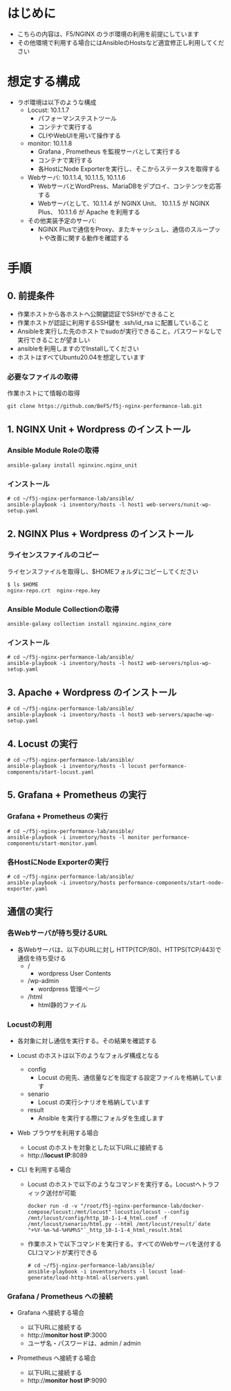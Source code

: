 # はじめに

- こちらの内容は、F5/NGINX のラボ環境の利用を前提にしています
- その他環境で利用する場合にはAnsibleのHostsなど適宜修正し利用してください


# 想定する構成

- ラボ環境は以下のような構成
  - Locust: 10.1.1.7
    - パフォーマンステストツール
    - コンテナで実行する
    - CLIやWebUIを用いて操作する
  - monitor: 10.1.1.8
    - Grafana , Prometheus を監視サーバとして実行する
    - コンテナで実行する
    - 各HostにNode Exporterを実行し、そこからステータスを取得する
  - Webサーバ: 10.1.1.4, 10.1.1.5, 10.1.1.6
    - WebサーバとWordPress、MariaDBをデプロイ、コンテンツを応答する
    - Webサーバとして、10.1.1.4 が NGINX Unit、 10.1.1.5 が NGINX Plus、 10.1.1.6 が Apache を利用する
  - その他実装予定のサーバ:
    - NGINX Plusで通信をProxy、またキャッシュし、通信のスループットや改善に関する動作を確認する


# 手順
## 0. 前提条件

- 作業ホストから各ホストへ公開鍵認証でSSHができること
- 作業ホストが認証に利用するSSH鍵を .ssh/id_rsa に配置していること
- Ansibleを実行した先のホストでsudoが実行できること。パスワードなしで実行できることが望ましい
- ansibleを利用しますのでInstallしてください
- ホストはすべてUbuntu20.04を想定しています

### 必要なファイルの取得

作業ホストにて情報の取得

```
git clone https://github.com/BeF5/f5j-nginx-performance-lab.git
```

## 1. NGINX Unit + Wordpress のインストール

### Ansible Module Roleの取得

```
ansible-galaxy install nginxinc.nginx_unit
```

### インストール

```
# cd ~/f5j-nginx-performance-lab/ansible/
ansible-playbook -i inventory/hosts -l host1 web-servers/nunit-wp-setup.yaml
```

## 2. NGINX Plus + Wordpress のインストール

### ライセンスファイルのコピー

ライセンスファイルを取得し、$HOMEフォルダにコピーしてください
```
$ ls $HOME
nginx-repo.crt  nginx-repo.key
```

### Ansible Module Collectionの取得

```
ansible-galaxy collection install nginxinc.nginx_core
```

### インストール

```
# cd ~/f5j-nginx-performance-lab/ansible/
ansible-playbook -i inventory/hosts -l host2 web-servers/nplus-wp-setup.yaml
```

## 3. Apache + Wordpress のインストール

```
# cd ~/f5j-nginx-performance-lab/ansible/
ansible-playbook -i inventory/hosts -l host3 web-servers/apache-wp-setup.yaml
```

## 4. Locust の実行

```
# cd ~/f5j-nginx-performance-lab/ansible/
ansible-playbook -i inventory/hosts -l locust performance-components/start-locust.yaml
```

## 5. Grafana + Prometheus の実行

### Grafana + Prometheus の実行

```
# cd ~/f5j-nginx-performance-lab/ansible/
ansible-playbook -i inventory/hosts -l monitor performance-components/start-monitor.yaml
```

### 各HostにNode Exporterの実行

```
# cd ~/f5j-nginx-performance-lab/ansible/
ansible-playbook -i inventory/hosts performance-components/start-node-exporter.yaml  
```

## 通信の実行

### 各Webサーバが待ち受けるURL

- 各Webサーバは、以下のURLに対し HTTP(TCP/80)、HTTPS(TCP/443)で通信を待ち受ける
  - /
    - wordpress User Contents
  - /wp-admin
    - wordpress 管理ページ
  - /html
    - html静的ファイル


### Locustの利用

- 各対象に対し通信を実行する。その結果を確認する
- Locust のホストは以下のようなフォルダ構成となる
  - config
    - Locust の宛先、通信量などを指定する設定ファイルを格納しています
  - senario
    - Locust の実行シナリオを格納しています
  - result
    - Ansible を実行する際にフォルダを生成します

- Web ブラウザを利用する場合
  - Locust のホストを対象とした以下URLに接続する
  - http://**locust IP**:8089

- CLI を利用する場合

  - Locust のホストで以下のようなコマンドを実行する。Locustへトラフィック送付が可能

    ```
    docker run -d -v "/root/f5j-nginx-performance-lab/docker-compose/locust:/mnt/locust" locustio/locust --config /mnt/locust/config/http_10-1-1-4_html.conf -f /mnt/locust/senario/html.py --html /mnt/locust/result/`date "+%Y-%m-%d-%H%M%S"`_http_10-1-1-4_html_result.html
    ```

  - 作業ホストで以下コマンドを実行する。すべてのWebサーバを送付するCLIコマンドが実行できる

    ```
    # cd ~/f5j-nginx-performance-lab/ansible/
    ansible-playbook -i inventory/hosts -l locust load-generate/load-http-html-allservers.yaml  
    ```


### Grafana / Prometheus への接続

- Grafana へ接続する場合
  - 以下URLに接続する
  - http://**monitor host IP**:3000
  - ユーザ名・パスワードは、admin / admin

- Prometheus へ接続する場合
  - 以下URLに接続する
  - http://**monitor host IP**:9090



